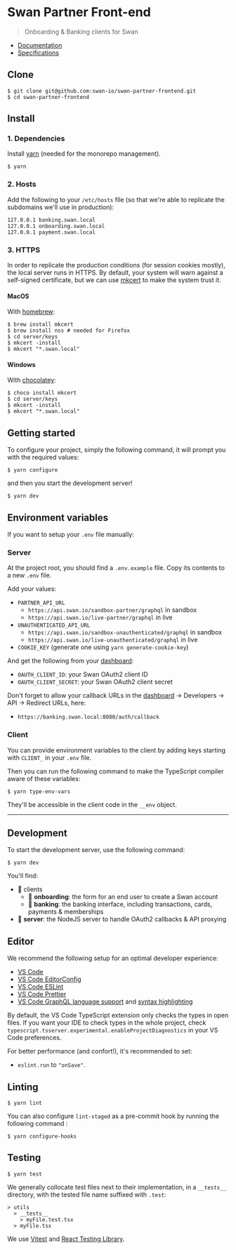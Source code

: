 # Swan Partner Front-end

> Onboarding & Banking clients for Swan

- [Documentation](https://swan-io.github.io/swan-partner-frontend)
- [Specifications](https://swan-io.github.io/swan-partner-frontend/specs/onboarding)

## Clone

```console
$ git clone git@github.com:swan-io/swan-partner-frontend.git
$ cd swan-partner-frontend
```

## Install

### 1. Dependencies

Install [yarn](https://yarnpkg.com/en/docs/install) (needed for the monorepo management).

```console
$ yarn
```

### 2. Hosts

Add the following to your `/etc/hosts` file (so that we're able to replicate the subdomains we'll use in production):

```
127.0.0.1 banking.swan.local
127.0.0.1 onboarding.swan.local
127.0.0.1 payment.swan.local
```

### 3. HTTPS

In order to replicate the production conditions (for session cookies mostly), the local server runs in HTTPS. By default, your system will warn against a self-signed certificate, but we can use [mkcert](https://github.com/FiloSottile/mkcert) to make the system trust it.

#### MacOS

With [homebrew](https://brew.sh):

```console
$ brew install mkcert
$ brew install nss # needed for Firefox
$ cd server/keys
$ mkcert -install
$ mkcert "*.swan.local"
```

#### Windows

With [chocolatey](https://chocolatey.org):

```console
$ choco install mkcert
$ cd server/keys
$ mkcert -install
$ mkcert "*.swan.local"
```

## Getting started

To configure your project, simply the following command, it will prompt you with the required values:

```console
$ yarn configure
```

and then you start the development server!

```console
$ yarn dev
```

## Environment variables

If you want to setup your `.env` file manually:

### Server

At the project root, you should find a `.env.example` file. Copy its contents to a new `.env` file.

Add your values:

- `PARTNER_API_URL`
  - `https://api.swan.io/sandbox-partner/graphql` in sandbox
  - `https://api.swan.io/live-partner/graphql` in live
- `UNAUTHENTICATED_API_URL`
  - `https://api.swan.io/sandbox-unauthenticated/graphql` in sandbox
  - `https://api.swan.io/live-unauthenticated/graphql` in live
- `COOKIE_KEY` (generate one using `yarn generate-cookie-key`)

And get the following from your [dashboard](https://dashboard.swan.io):

- `OAUTH_CLIENT_ID`: your Swan OAuth2 client ID
- `OAUTH_CLIENT_SECRET`: your Swan OAuth2 client secret

Don't forget to allow your callback URLs in the [dashboard](https://dashboard.swan.io) → Developers → API → Redirect URLs, here:

- `https://banking.swan.local:8080/auth/callback`

### Client

You can provide environment variables to the client by adding keys starting with `CLIENT_` in your `.env` file.

Then you can run the following command to make the TypeScript compiler aware of these variables:

```console
$ yarn type-env-vars
```

They'll be accessible in the client code in the `__env` object.

---

## Development

To start the development server, use the following command:

```console
$ yarn dev
```

You'll find:

- 📁 clients
  - 📁 **onboarding**: the form for an end user to create a Swan account
  - 📁 **banking**: the banking interface, including transactions, cards, payments & memberships
- 📁 **server**: the NodeJS server to handle OAuth2 callbacks & API proxying

## Editor

We recommend the following setup for an optimal developer experience:

- [VS Code](https://code.visualstudio.com)
- [VS Code EditorConfig](https://marketplace.visualstudio.com/items?itemName=editorconfig.editorconfig)
- [VS Code ESLint](https://marketplace.visualstudio.com/items?itemName=dbaeumer.vscode-eslint)
- [VS Code Prettier](https://marketplace.visualstudio.com/items?itemName=esbenp.prettier-vscode)
- [VS Code GraphQL language support](https://marketplace.visualstudio.com/items?itemName=graphql.vscode-graphql) and [syntax highlighting](https://marketplace.visualstudio.com/items?itemName=graphql.vscode-graphql-syntax)

By default, the VS Code TypeScript extension only checks the types in open files. If you want your IDE to check types in the whole project, check `typescript.tsserver.experimental.enableProjectDiagnostics` in your VS Code preferences.

For better performance (and confort!), it's recommended to set:

- `eslint.run` to `"onSave"`.

## Linting

```console
$ yarn lint
```

You can also configure `lint-staged` as a pre-commit hook by running the following command :

```console
$ yarn configure-hooks
```

## Testing

```console
$ yarn test
```

We generally collocate test files next to their implementation, in a `__tests__` directory, with the tested file name suffixed with `.test`:

```
> utils
  > __tests__
    > myFile.test.tsx
  > myFile.tsx
```

We use [Vitest](https://vitest.dev/api/) and [React Testing Library](https://testing-library.com/docs/react-testing-library/intro/).
